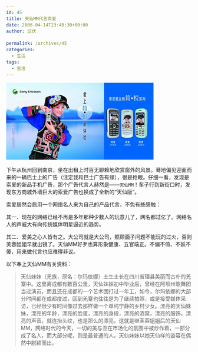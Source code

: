 ```yaml
---
id: 45
title: 天仙MM代言索爱
date: 2006-04-14T23:40:30+00:00
author: 愆伏

permalink: /archives/45
categories:
  - 生活
tags:
  - 生活
---
```


![sony-ericsson](/wp-content/uploads/200604/14_234758_1.jpg)
  
下午从杭州回到南京，坐在出租上时百无聊赖地欣赏窗外的风景。蓦地偏见迎面而来的一辆巴士上的广告（注定我和巴士广告有缘），很是抢眼。仔细一看，发现是索爱的新品手机广告，那个广告代言人赫然是——`天仙MM`！车子行到新街口时，发现东方商城外墙巨大的索爱广告也换成了全新的“天仙版”。
  
索爱居然会启用一个网络名人来为自己的产品代言，不免有些感触：
  
其一、现在的网络已经不再是多年那种少数人的玩意儿了，网名都过亿了。网络名人的声威大有向传统媒体明星逼近的趋势。

其二、爱美之心人皆有之。大公司就是大公司，照顾面子问题不能玩的过火，否则芙蓉姐姐早就出镜了。天仙MM好歹也算形象健康、五官端正。不偏不倚、不妖不傻，用来做代言也应难得非议。

以下奉上天仙MM有关资料：

> 天仙妹妹（羌族，原名：尔玛依娜）土生土长在四川省理县美丽而古朴的羌寨中。这里离成都有数百公里，天仙妹妹初中毕业后，曾经在阿坝州歌舞团当过演员，而且还在成都的一个艺术团打过一年工，如今，尔玛依娜的大部分时间都在成都度过，回到羌寨也往往是为了继续拍照，或是接受媒体采访，已经很少有时间像过去那样做一个单纯宁静的乡村少女。漂亮的天仙妹妹，漂亮的年龄，漂亮的脸蛋，漂亮的身段，漂亮的酒窝，漂亮的服饰，漂亮的声音，就连抬头纹，也是那么的漂亮。这就是继芙蓉姐姐后的天仙MM，网络时代的今天，一切的美与丑在市场化的氛围中被炒作着，一部分成了名人，而大部分呢，则是最普通的人。天仙妹妹以她天仙样的姿容在偶然中脱颖而出。